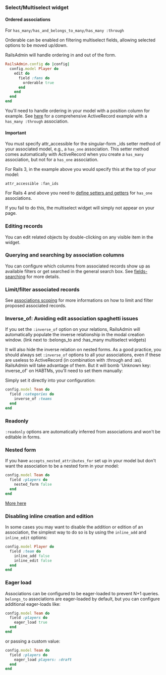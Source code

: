 ### Select/Multiselect widget

#### Ordered associations

For `has_many/has_and_belongs_to_many/has_many :through`

Orderable can be enabled on filtering multiselect fields, allowing selected options to be moved up/down.

RailsAdmin will handle ordering in and out of the form.

```ruby
RailsAdmin.config do |config|
  config.model Player do
    edit do
      field :fans do
        orderable true
      end
    end
  end
end
```

You'll need to handle ordering in your model with a position column for example. See [here](has-many-through-association.md) for a comprehensive ActiveRecord example with a `has_many :through` association.

#### Important

You must specify attr_accessible for the singular-form \_ids setter method of your associated model, e.g., a `has_one` association. This setter method comes automatically with ActiveRecord when you create a `has_many` association, but not for a `has_one` association.

For Rails 3, in the example above you would specify this at the top of your model:

```
attr_accessible :fan_ids
```

For Rails 4 and above you need to [define setters and getters](has-one-association.md) for `has_one` associations.

If you fail to do this, the multiselect widget will simply not appear on your page.

### Editing records

You can edit related objects by double-clicking on any visible item in the widget.

### Querying and searching by association columns

You can configure which columns from associated records show up as available filters or get searched in the general search box. See [fields-searching](list.md#fields-searching) for more details.

### Limit/filter associated records

See [associations scoping](associations-scoping.md) for more informations on how to limit and filter proposed associated records.

### Inverse_of: Avoiding edit association spaghetti issues

If you set the `:inverse_of` option on your relations, RailsAdmin will automatically populate the inverse relationship
in the modal creation window. (link next to :belongs_to and :has_many multiselect widgets)

It will also hide the inverse relation on nested forms. As a good practice, you should always set `:inverse_of` options to all your associations, even if these are useless to ActiveRecord (in combination with :through and :as). RailsAdmin will take advantage of them. But it will bomb 'Unknown key: inverse_of' on HABTMs, you'll need to set them manually:

Simply set it directly into your configuration:

```ruby
config.model Team do
  field :categories do
    inverse_of :teams
  end
end
```

### Readonly

`:readonly` options are automatically inferred from associations and won't be editable in forms.

### Nested form

If you have `accepts_nested_attributes_for` set up in your model but don't want the association to be a nested form in your model:

```ruby
config.model Team do
  field :players do
    nested_form false
  end
end
```

[More here](../lib/rails_admin/config/fields/association.rb)

### Disabling inline creation and edition

In some cases you may want to disable the addition or edition of an association, the simplest way to do so is by using the `inline_add` and `inline_edit` options:

```ruby
config.model Player do
  field :team do
    inline_add false
    inline_edit false
  end
end
```

### Eager load

Associations can be configured to be eager-loaded to prevent N+1 queries. `belongs_to` associations are eager-loaded by default, but you can configure additional eager-loads like:

```ruby
config.model Team do
  field :players do
    eager_load true
  end
end
```

or passing a custom value:

```ruby
config.model Team do
  field :players do
    eager_load players: :draft
  end
end
```
